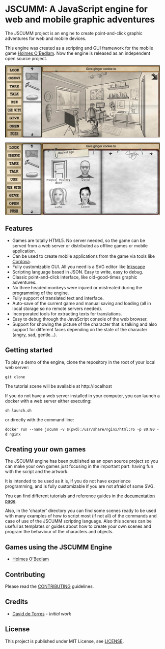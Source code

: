 # JSCUMM: A JavaScript engine for web and mobile graphic adventures
The JSCUMM project is an engine to create point-and-click graphic adventures for web and mobile devices.
 
This engine was created as a scripting and GUI framework for the mobile game [Holmes O'Bedlam](https://play.google.com/store/apps/details?id=com.watsonnotes.holmesobedlam). Now the engine is released as an independent open source project.

![Tutorial scene view](./docs/images/studio_scene.png)

![Tutorial notebook view](./docs/images/studio_notebook.png)


## Features
- Games are totally HTML5. No server needed, so the game can be served from a web server or distributed as offline games or mobile application.
- Can be used to create mobile applications from the game via tools like [Cordova](https://cordova.apache.org/). 
- Fully customizable GUI. All you need is a SVG editor like [Inkscape](https://inkscape.org/)
- Scripting language based in JSON. Easy to write, easy to debug.
- Classic point-and-click interface, like old-good-times graphic adventures.
- No three headed monkeys were injured or mistreated during the programming of the engine.
- Fully support of translated text and interface.
- Auto-save of the current game and manual saving and loading (all in local storage so no remote servers needed).
- Incorporated tools for extracting texts for translations.
- Easy to debug through the JavaScript console of the web browser.
- Support for showing the picture of the character that is talking and also support for different faces depending on the state of the character (angry, sad, gentle...).


## Getting started
To play a demo of the engine, clone the repository in the root of your local web server:
```
git clone 
```
The tutorial scene will be available at http://localhost

If you do not have a web server installed in your computer, you can launch a docker with a web server either executing:
```
sh launch.sh
```
or directly with the command line:
```
docker run --name jscumm -v $(pwd):/usr/share/nginx/html:ro -p 80:80 -d nginx
```

## Creating your own games
The JSCUMM engine has been published as an open source project so you can make your own games just focusing in the important part: having fun with the script and the artwork. 

It is intended to be used as it is, if you do not have experience programming, and is fully customizable if you are not afraid of some SVG.

You can find different tutorials and reference guides in the [documentation page](./docs/Documentation.md). 

Also, in the 'chapter' directory you can find some scenes ready to be used with many examples of how to script most (if not all) of the commands and case of use of the JSCUMM scripting language. Also this scenes can be useful as templates or guides about how to create your own scenes and program the behaviour of the characters and objects.


## Games using the JSCUMM Engine
- [Holmes O'Bedlam](https://play.google.com/store/apps/details?id=com.watsonnotes.holmesobedlam)


## Contributing
Please read the [CONTRIBUTING](https://github.com/daviddetorres/connection-status-exporter/blob/master/CONTRIBUTING.md) guidelines.

## Credits
- [David de Torres](https://github.com/daviddetorres) - *Initial work*

## License
This project is published under MIT License, see [LICENSE](https://github.com/daviddetorres/jscumm/blob/master/LICENSE).

